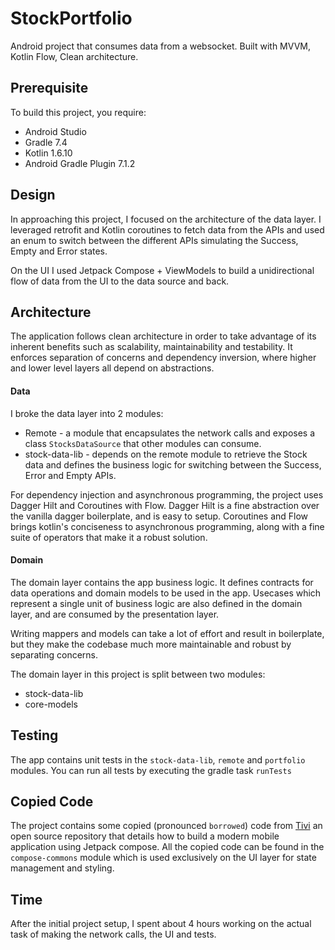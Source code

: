 # StockPortfolio

Android project that consumes data from a websocket. Built with MVVM, Kotlin Flow, Clean
architecture.

## Prerequisite

To build this project, you require:

- Android Studio
- Gradle 7.4
- Kotlin 1.6.10
- Android Gradle Plugin 7.1.2

## Design

In approaching this project, I focused on the architecture of the data layer. I leveraged retrofit
and Kotlin coroutines to fetch data from the APIs and used an enum to switch between the different
APIs simulating the Success, Empty and Error states.

On the UI I used Jetpack Compose + ViewModels to build a unidirectional flow of data from the UI to
the data source and back.

## Architecture

The application follows clean architecture in order to take advantage of its inherent benefits such
as scalability, maintainability and testability. It enforces separation of concerns and dependency
inversion, where higher and lower level layers all depend on abstractions.

#### Data

I broke the data layer into 2 modules:

- Remote - a module that encapsulates the network calls and exposes a class `StocksDataSource` that
  other modules can consume.
- stock-data-lib - depends on the remote module to retrieve the Stock data and defines the business
  logic for switching between the Success, Error and Empty APIs.

For dependency injection and asynchronous programming, the project uses Dagger Hilt and Coroutines
with Flow. Dagger Hilt is a fine abstraction over the vanilla dagger boilerplate, and is easy to
setup. Coroutines and Flow brings kotlin's conciseness to asynchronous programming, along with a
fine suite of operators that make it a robust solution.

#### Domain

The domain layer contains the app business logic. It defines contracts for data operations and
domain models to be used in the app. Usecases which represent a single unit of business logic are
also defined in the domain layer, and are consumed by the presentation layer.

Writing mappers and models can take a lot of effort and result in boilerplate, but they make the
codebase much more maintainable and robust by separating concerns.

The domain layer in this project is split between two modules:

- stock-data-lib
- core-models

## Testing

The app contains unit tests in the `stock-data-lib`, `remote` and `portfolio` modules. You can run
all tests by executing the gradle task `runTests`

## Copied Code

The project contains some copied (pronounced `borrowed`) code
from [Tivi](https://github.com/chrisbanes/tivi)
an open source repository that details how to build a modern mobile application using Jetpack
compose. All the copied code can be found in the `compose-commons` module which is used exclusively
on the UI layer for state management and styling.

## Time

After the initial project setup, I spent about 4 hours working on the actual task of making the
network calls, the UI and tests.